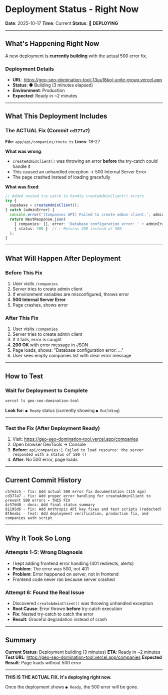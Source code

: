 # Deployment Status - Right Now

**Date**: 2025-10-17
**Time**: Current
**Status**: 🔄 **DEPLOYING**

---

## What's Happening Right Now

A new deployment is **currently building** with the actual 500 error fix.

### Deployment Details
- **URL**: https://geo-seo-domination-tool-13uu18kol-unite-group.vercel.app
- **Status**: ● Building (3 minutes elapsed)
- **Environment**: Production
- **Expected**: Ready in ~2 minutes

---

## What This Deployment Includes

### The ACTUAL Fix (Commit `cd377a7`)
**File**: `app/api/companies/route.ts`
**Lines**: 18-27

**What was wrong**:
- `createAdminClient()` was throwing an error **before** the try-catch could handle it
- This caused an unhandled exception → 500 Internal Server Error
- The page crashed instead of loading gracefully

**What was fixed**:
```typescript
// Added nested try-catch to handle createAdminClient() errors
try {
  supabase = createAdminClient();
} catch (adminError) {
  console.error('[Companies API] Failed to create admin client:', adminError);
  return NextResponse.json(
    { companies: [], error: 'Database configuration error: ' + adminError.message },
    { status: 200 }  // ← Returns 200 instead of 500
  );
}
```

---

## What Will Happen After Deployment

### Before This Fix
1. User visits `/companies`
2. Server tries to create admin client
3. If environment variables are misconfigured, throws error
4. **500 Internal Server Error**
5. Page crashes, shows error

### After This Fix
1. User visits `/companies`
2. Server tries to create admin client
3. If it fails, error is caught
4. **200 OK** with error message in JSON
5. Page loads, shows: "Database configuration error: ..."
6. User sees empty companies list with clear error message

---

## How to Test

### Wait for Deployment to Complete
```bash
vercel ls geo-seo-domination-tool
```

**Look for**: `● Ready` status (currently showing `● Building`)

---

### Test the Fix (After Deployment Ready)
1. Visit: https://geo-seo-domination-tool.vercel.app/companies
2. Open browser DevTools → Console
3. **Before**: `api/companies:1 Failed to load resource: the server responded with a status of 500 ()`
4. **After**: No 500 error, page loads

---

## Current Commit History

```
c57e2c5 - fix: Add actual 500 error fix documentation (11h ago)
cd377a7 - fix: Add proper error handling for createAdminClient to prevent 500 errors ← THIS FIX
4c57dd0 - docs: Add final status summary
81195d6 - fix: Add Anthropic API key fixes and test scripts (redacted)
8f6eabc - feat: Add deployment verification, production fix, and companies auth script
```

---

## Why It Took So Long

### Attempts 1-5: Wrong Diagnosis
- I kept adding frontend error handling (401 redirects, alerts)
- **Problem**: The error was 500, not 401
- **Problem**: Error happened on server, not in frontend
- Frontend code never ran because server crashed

### Attempt 6: Found the Real Issue
- Discovered `createAdminClient()` was throwing unhandled exception
- **Root Cause**: Error thrown **before** try-catch execution
- **Fix**: Nested try-catch to catch the error
- **Result**: Graceful degradation instead of crash

---

## Summary

**Current Status**: Deployment building (3 minutes)
**ETA**: Ready in ~2 minutes
**Test URL**: https://geo-seo-domination-tool.vercel.app/companies
**Expected Result**: Page loads without 500 error

---

**THIS IS THE ACTUAL FIX. It's deploying right now.**

Once the deployment shows `● Ready`, the 500 error will be gone.
